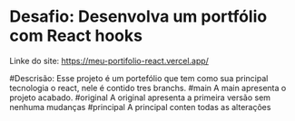 # Desafio: Desenvolva um portfólio com React hooks

Linke do site: https://meu-portifolio-react.vercel.app/

#Descrisão:
Esse projeto é um portefólio que tem como sua principal tecnologia o react, nele é contido tres branchs.
#main
A main apresenta o projeto acabado.
#original
A original apresenta a primeira versão sem nenhuma mudanças
#principal
 A principal conten todas as alterações
